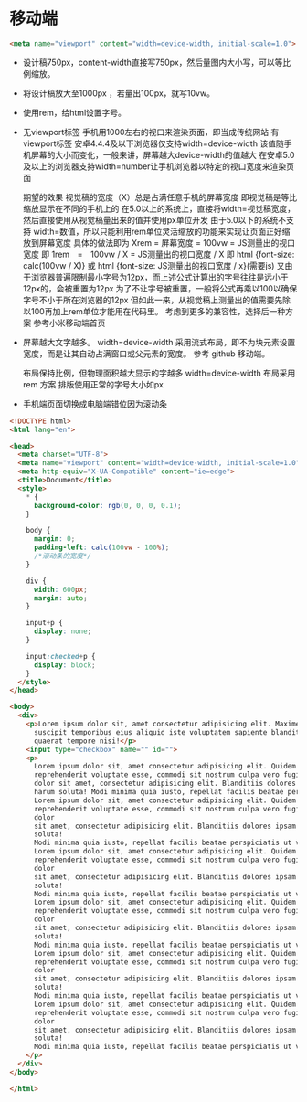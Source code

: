 # 移动端

```html
<meta name="viewport" content="width=device-width, initial-scale=1.0">
```

* 设计稿750px，content-width直接写750px，然后量图内大小写，可以等比例缩放。

* 将设计稿放大至1000px  ，若量出100px，就写10vw。

* 使用rem，给html设置字号。

* 无viewport标签
   手机用1000左右的视口来渲染页面，即当成传统网站
  有viewport标签
   安卓4.4.4及以下浏览器仅支持width=device-width
   该值随手机屏幕的大小而变化，一般来讲，屏幕越大device-width的值越大
   在安卓5.0及以上的浏览器支持width=number让手机浏览器以特定的视口宽度来渲染页面

  期望的效果
   视觉稿的宽度（X）总是占满任意手机的屏幕宽度
    即视觉稿是等比缩放显示在不同的手机上的
     在5.0以上的系统上，直接将width=视觉稿宽度，然后直接使用从视觉稿量出来的值并使用px单位开发
     由于5.0以下的系统不支持 width=数值，所以只能利用rem单位灵活缩放的功能来实现让页面正好缩放到屏幕宽度
      具体的做法即为 Xrem = 屏幕宽度 = 100vw = JS测量出的视口宽度
       即 1rem　=　100vw / X = JS测量出的视口宽度 / X
       即 html {font-size: calc(100vw / X)} 或 html {font-size: JS测量出的视口宽度 / x}(需要js)
      又由于浏览器普遍限制最小字号为12px，而上述公式计算出的字号往往是远小于12px的，会被重置为12px
       为了不让字号被重置，一般将公式再乘以100以确保字号不小于所在浏览器的12px
       但如此一来，从视觉稿上测量出的值需要先除以100再加上rem单位才能用在代码里。
      考虑到更多的兼容性，选择后一种方案
       参考小米移动端首页
  
*  屏幕越大文字越多。
       width=device-width
       采用流式布局，即不为块元素设置宽度，而是让其自动占满窗口或父元素的宽度。
       参考 github 移动端。

     布局保持比例，但物理面积越大显示的字越多
       width=device-width
       布局采用 rem 方案
       排版使用正常的字号大小如px



* 手机端页面切换成电脑端错位因为滚动条

```html
<!DOCTYPE html>
<html lang="en">

<head>
  <meta charset="UTF-8">
  <meta name="viewport" content="width=device-width, initial-scale=1.0">
  <meta http-equiv="X-UA-Compatible" content="ie=edge">
  <title>Document</title>
  <style>
    * {
      background-color: rgb(0, 0, 0, 0.1);
    }

    body {
      margin: 0;
      padding-left: calc(100vw - 100%);
      /*滚动条的宽度*/
    }

    div {
      width: 600px;
      margin: auto;
    }

    input+p {
      display: none;
    }

    input:checked+p {
      display: block;
    }
  </style>
</head>

<body>
  <div>
    <p>Lorem ipsum dolor sit, amet consectetur adipisicing elit. Maxime laudantium sed esse sint exercitationem non,
      suscipit temporibus eius aliquid iste voluptatem sapiente blanditiis dignissimos? Accusantium recusandae dolorum
      quaerat tempore nisi!</p>
    <input type="checkbox" name="" id="">
    <p>
      Lorem ipsum dolor sit, amet consectetur adipisicing elit. Quidem officia earum sint est saepe officiis tenetur
      reprehenderit voluptate esse, commodi sit nostrum culpa vero fugiat modi dignissimos ratione cum aut?Lorem ipsum
      dolor sit amet, consectetur adipisicing elit. Blanditiis dolores ipsam beatae facere quidem corrupti voluptas
      harum soluta! Modi minima quia iusto, repellat facilis beatae perspiciatis ut voluptatibus voluptates officiis.
      Lorem ipsum dolor sit, amet consectetur adipisicing elit. Quidem officia earum sint est saepe officiis tenetur
      reprehenderit voluptate esse, commodi sit nostrum culpa vero fugiat modi dignissimos ratione cum aut?Lorem ipsum
      dolor
      sit amet, consectetur adipisicing elit. Blanditiis dolores ipsam beatae facere quidem corrupti voluptas harum
      soluta!
      Modi minima quia iusto, repellat facilis beatae perspiciatis ut voluptatibus voluptates officiis.
      Lorem ipsum dolor sit, amet consectetur adipisicing elit. Quidem officia earum sint est saepe officiis tenetur
      reprehenderit voluptate esse, commodi sit nostrum culpa vero fugiat modi dignissimos ratione cum aut?Lorem ipsum
      dolor
      sit amet, consectetur adipisicing elit. Blanditiis dolores ipsam beatae facere quidem corrupti voluptas harum
      soluta!
      Modi minima quia iusto, repellat facilis beatae perspiciatis ut voluptatibus voluptates officiis.
      Lorem ipsum dolor sit, amet consectetur adipisicing elit. Quidem officia earum sint est saepe officiis tenetur
      reprehenderit voluptate esse, commodi sit nostrum culpa vero fugiat modi dignissimos ratione cum aut?Lorem ipsum
      dolor
      sit amet, consectetur adipisicing elit. Blanditiis dolores ipsam beatae facere quidem corrupti voluptas harum
      soluta!
      Modi minima quia iusto, repellat facilis beatae perspiciatis ut voluptatibus voluptates officiis.
      Lorem ipsum dolor sit, amet consectetur adipisicing elit. Quidem officia earum sint est saepe officiis tenetur
      reprehenderit voluptate esse, commodi sit nostrum culpa vero fugiat modi dignissimos ratione cum aut?Lorem ipsum
      dolor
      sit amet, consectetur adipisicing elit. Blanditiis dolores ipsam beatae facere quidem corrupti voluptas harum
      soluta!
      Modi minima quia iusto, repellat facilis beatae perspiciatis ut voluptatibus voluptates officiis.
      Lorem ipsum dolor sit, amet consectetur adipisicing elit. Quidem officia earum sint est saepe officiis tenetur
      reprehenderit voluptate esse, commodi sit nostrum culpa vero fugiat modi dignissimos ratione cum aut?Lorem ipsum
      dolor
      sit amet, consectetur adipisicing elit. Blanditiis dolores ipsam beatae facere quidem corrupti voluptas harum
      soluta!
      Modi minima quia iusto, repellat facilis beatae perspiciatis ut voluptatibus voluptates officiis.
    </p>
  </div>
</body>

</html>
```

